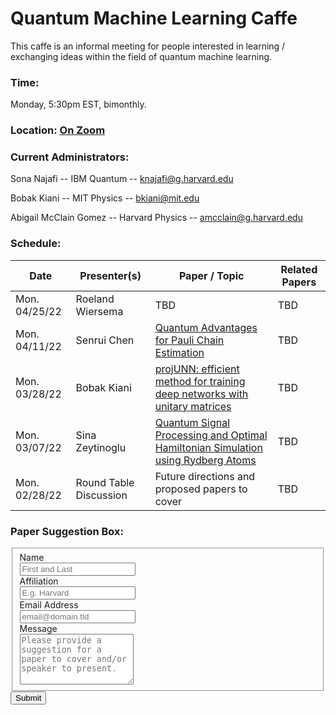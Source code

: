 # Quantum Machine Learning Caffe
This caffe is an informal meeting for people interested in learning / exchanging ideas within the field of quantum machine learning. 

### Time: 
Monday, 5:30pm EST, bimonthly. 

### Location: <a href="https://mit.zoom.us/j/91623118691"> On Zoom </a>

### Current Administrators: 
Sona Najafi -- IBM Quantum -- knajafi@g.harvard.edu

Bobak Kiani -- MIT Physics -- bkiani@mit.edu

Abigail McClain Gomez -- Harvard Physics -- amcclain@g.harvard.edu

### Schedule: 

| Date           | Presenter(s)   | Paper / Topic   | Related Papers|
| -------------- | ---------------------- | ------------------------------------------------ | -------------- | 
| Mon. 04/25/22  | Roeland Wiersema | TBD | TBD |
| Mon. 04/11/22  | Senrui Chen | <a href="https://arxiv.org/abs/2108.08488"> Quantum Advantages for Pauli Chain Estimation | TBD |
| Mon. 03/28/22  | Bobak Kiani | <a href="https://arxiv.org/abs/2203.05483"> projUNN: efficient method for training deep networks with unitary matrices </a> | TBD | 
| Mon. 03/07/22  | Sina Zeytinoglu | <a href="https://arxiv.org/abs/2201.04665"> Quantum Signal Processing and Optimal Hamiltonian Simulation using Rydberg Atoms | TBD |
| Mon. 02/28/22  | Round Table Discussion | Future directions and proposed papers to cover   | TBD | 


### Paper Suggestion Box:

<form id="fs-frm" name="simple-contact-form" accept-charset="utf-8" action="https://formspree.io/f/meqnkarq" method="post">
  <fieldset id="fs-frm-inputs">
    <label for="name">Name</label><br>
    <input type="text" name="name" id="name" placeholder="First and Last" required=""><br>
    <label for="affiliation">Affiliation</label><br>
    <input type="text" name="affiliation" id="affiliation" placeholder="E.g. Harvard" required=""><br>
    <label for="email-address">Email Address</label><br>
    <input type="email" name="_replyto" id="email-address" placeholder="email@domain.tld" required=""><br>
    <label for="message">Message</label><br>
    <textarea rows="5" name="message" id="message" placeholder="Please provide a suggestion for a paper to cover and/or speaker to present." required=""></textarea><br>
    <input type="hidden" name="_subject" id="email-subject" value="Contact Form Submission">
  </fieldset>
  <input type="submit" value="Submit">
</form>
